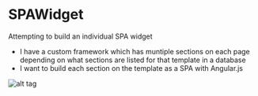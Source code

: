 # SPAWidget
Attempting to build an individual SPA widget
- I have a custom framework which has muntiple sections on each page depending on what sections are listed for that template in a database
- I want to build each section on the template as a SPA with Angular.js


![alt tag](https://dl.dropboxusercontent.com/s/29od4epamll79l5/Copy%20of%20Untitled%20Diagram.png)
